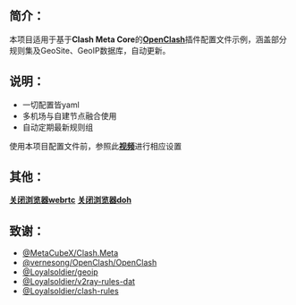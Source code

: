 ## 简介：
本项目适用于基于**Clash Meta Core**的[**OpenClash**](https://github.com/vernesong/OpenClash)插件配置文件示例，涵盖部分规则集及GeoSite、GeoIP数据库，自动更新。

## 说明：

- 一切配置皆yaml
- 多机场与自建节点融合使用
- 自动定期最新规则组

使用本项目配置文件前，参照此[**视频**](https://youtu.be/O5FQ3MOcoqU)进行相应设置

## 其他：
[**关闭浏览器webrtc**](https://www.nxrte.com/class/1505.html)
[**关闭浏览器doh**](https://zhuanlan.zhihu.com/p/620272854)

## 致谢：
- [@MetaCubeX/Clash.Meta](https://github.com/MetaCubeX/Clash.Meta)
- [@vernesong/OpenClash/OpenClash](https://github.com/vernesong/OpenClash)
- [@Loyalsoldier/geoip](https://github.com/Loyalsoldier/geoip)
- [@Loyalsoldier/v2ray-rules-dat](https://github.com/Loyalsoldier/v2ray-rules-dat)
- [@Loyalsoldier/clash-rules](https://github.com/Loyalsoldier/clash-rules/tree/master)
